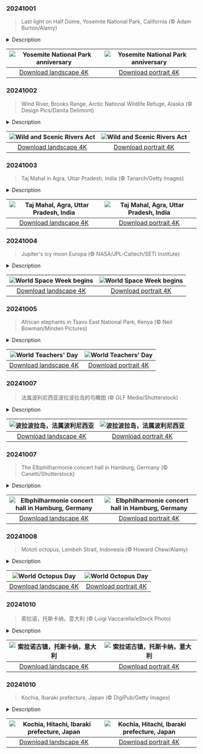 

### 20241001

> Last light on Half Dome, Yosemite National Park, California (© Adam Burton/Alamy)

<details>
<summary>Description</summary>

> There's a reason why famed American photographer Ansel Adams fell in love with Yosemite National Park: vistas like today's image of Half Dome. The park, in central California's Sierra Nevada range, has been a popular destination for artists, mountaineers, settlers, and nature lovers since the mid-1800s. To protect it from logging and overgrazing by cattle, Congress designated Yosemite a national park on this day in 1890. It's one of the most visited parks in the US, with more than 3 million visitors a year.
> 
> At almost 9,000 feet tall, Half Dome is only one of Yosemite's geological wonders. Other famous climbing destinations include El Capitan and Mount Lyell, which at 13,114 feet tall is the park's highest summit. Yosemite is also famous for its waterfalls and is home to giant sequoia trees, black bears, mountain lions, and endangered Sierra Nevada bighorn sheep.
> 
> 

</details>

| ![Yosemite National Park anniversary](https://cn.bing.com/th?id=OHR.HalfDomeYosemite_EN-US4890007214_UHD.jpg&pid=hp&w=400&h=224&rs=1&c=4) | ![Yosemite National Park anniversary](https://cn.bing.com/th?id=OHR.HalfDomeYosemite_EN-US4890007214_1080x1920.jpg&pid=hp&w=155&h=315&rs=1&c=4) |
|:---------:|:---------:|
| [Download landscape 4K](https://cn.bing.com/th?id=OHR.HalfDomeYosemite_EN-US4890007214_UHD.jpg) | [Download portrait 4K](https://cn.bing.com/th?id=OHR.HalfDomeYosemite_EN-US4890007214_1080x1920.jpg) |

### 20241002

> Wind River, Brooks Range, Arctic National Wildlife Refuge, Alaska (© Design Pics/Danita Delimont)

<details>
<summary>Description</summary>

> Ever wonder how some of our rivers stay unspoiled? It's thanks to the Wild and Scenic Rivers Act, which was signed into law on this day in 1968. This legislation created the National Wild and Scenic Rivers System which preserves rivers with exceptional natural, cultural, and recreational qualities.
> 
> The national rivers system oversees more than 13,000 miles of 228 rivers across 41 states, and Puerto Rico, a tiny fraction of the 3.5 million miles of US rivers. It categorizes rivers as wild, scenic, or recreational. The Wind River in northeastern Alaska, seen in today's image, is a wild river, isolated and undeveloped. This 85-mile river flows from the Philip Smith Mountains to the East Fork of the Chandalar River, winding through a valley filled with lakes and wetlands. Part of the Arctic National Wildlife Refuge, this river valley is a bustling habitat for Dall sheep, moose, caribou, and grizzly bears. In a changing world, it's comforting to know these rivers will remain unchanged.
> 
> 

</details>

| ![Wild and Scenic Rivers Act](https://cn.bing.com/th?id=OHR.WindRiverAlaska_EN-US4993335597_UHD.jpg&pid=hp&w=400&h=224&rs=1&c=4) | ![Wild and Scenic Rivers Act](https://cn.bing.com/th?id=OHR.WindRiverAlaska_EN-US4993335597_1080x1920.jpg&pid=hp&w=155&h=315&rs=1&c=4) |
|:---------:|:---------:|
| [Download landscape 4K](https://cn.bing.com/th?id=OHR.WindRiverAlaska_EN-US4993335597_UHD.jpg) | [Download portrait 4K](https://cn.bing.com/th?id=OHR.WindRiverAlaska_EN-US4993335597_1080x1920.jpg) |

### 20241003

> Taj Mahal in Agra, Uttar Pradesh, India (© Tanarch/Getty Images)

<details>
<summary>Description</summary>

> Let's explore the Taj Mahal, on the banks of the Yamuna River in Agra, Uttar Pradesh, India. This ivory-white marble mausoleum was commissioned in 1631 by Shah Jahan, the fifth Mughal emperor, to honor his late wife, Mumtaz Mahal. It is one of the New Seven Wonders of the World.
> 
> This tomb is the centerpiece of a sprawling 42-acre complex, which also includes a mosque, a guest house, and beautifully landscaped gardens surrounded by a grand wall. The tomb is flanked by giant arches and alcoves that merge Indo-Islamic and Mughal architectural styles. It's also an incredible architectural feat, with the outer dome reaching around 145 feet high and the inner one standing more 75 feet. Celebrated as a jewel of Muslim art and a global masterpiece, the Taj Mahal was named a UNESCO World Heritage Site in 1983.
> 
> 

</details>

| ![Taj Mahal, Agra, Uttar Pradesh, India](https://cn.bing.com/th?id=OHR.TajMahalReflection_EN-US5053333041_UHD.jpg&pid=hp&w=400&h=224&rs=1&c=4) | ![Taj Mahal, Agra, Uttar Pradesh, India](https://cn.bing.com/th?id=OHR.TajMahalReflection_EN-US5053333041_1080x1920.jpg&pid=hp&w=155&h=315&rs=1&c=4) |
|:---------:|:---------:|
| [Download landscape 4K](https://cn.bing.com/th?id=OHR.TajMahalReflection_EN-US5053333041_UHD.jpg) | [Download portrait 4K](https://cn.bing.com/th?id=OHR.TajMahalReflection_EN-US5053333041_1080x1920.jpg) |

### 20241004

> Jupiter's icy moon Europa (© NASA/JPL-Caltech/SETI Institute)

<details>
<summary>Description</summary>

> Today, we're blasting off to explore the cosmos. World Space Week celebrates the science and technology that go into exploring our universe, and how it benefits us back on Earth. Space exploration has helped scientists develop new medicines, create new power sources, and even improve farming techniques. This year's theme is Space and Climate Change; events will be held in 83 countries to champion the role of space technology in understanding and monitoring Earth's climate.
> 
> Space exploration has also led to amazing photographs of our solar system, like the one featured here today. Europa is one of Jupiter's 95 known moons. Its surface is mainly made up of frozen water, which has broken up and refrozen, creating the patterns seen on its surface. Although Europa is just a quarter of the size of Earth, it may contain twice the amount of water. Space Week is the perfect time to take a moment to appreciate the wonders of our solar system, and beyond!
> 
> 

</details>

| ![World Space Week begins](https://cn.bing.com/th?id=OHR.EuropaMoon_EN-US8269574935_UHD.jpg&pid=hp&w=400&h=224&rs=1&c=4) | ![World Space Week begins](https://cn.bing.com/th?id=OHR.EuropaMoon_EN-US8269574935_1080x1920.jpg&pid=hp&w=155&h=315&rs=1&c=4) |
|:---------:|:---------:|
| [Download landscape 4K](https://cn.bing.com/th?id=OHR.EuropaMoon_EN-US8269574935_UHD.jpg) | [Download portrait 4K](https://cn.bing.com/th?id=OHR.EuropaMoon_EN-US8269574935_1080x1920.jpg) |

### 20241005

> African elephants in Tsavo East National Park, Kenya (© Neil Bowman/Minden Pictures)

<details>
<summary>Description</summary>

> Today we celebrate the real influencers—Happy World Teachers' Day! Every year on October 5, we recognize the essential role of teachers in nurturing young minds, while acknowledging the challenges they face.
> 
> Pictured in today's image, African elephants, the largest land mammals, are celebrated for their extraordinary intelligence. Elephants are remarkable teachers, guiding their young on how to find water, safe food, and navigate complex social dynamics. Through gentle nudging, vocalizations, and demonstrations, elephant mothers pass down vital knowledge that helps their young survive in the wild. Sadly, they face significant threats from habitat loss and poaching. As we admire these majestic creatures and strive to protect them, we can learn valuable lessons about empathy, cooperation, and the importance of community—reminding us that, just like elephants, we never forget a great teacher.
> 
> 

</details>

| ![World Teachers' Day](https://cn.bing.com/th?id=OHR.ElephantTeacher_EN-US8363933732_UHD.jpg&pid=hp&w=400&h=224&rs=1&c=4) | ![World Teachers' Day](https://cn.bing.com/th?id=OHR.ElephantTeacher_EN-US8363933732_1080x1920.jpg&pid=hp&w=155&h=315&rs=1&c=4) |
|:---------:|:---------:|
| [Download landscape 4K](https://cn.bing.com/th?id=OHR.ElephantTeacher_EN-US8363933732_UHD.jpg) | [Download portrait 4K](https://cn.bing.com/th?id=OHR.ElephantTeacher_EN-US8363933732_1080x1920.jpg) |

### 20241007

> 法属波利尼西亚波拉波拉岛的鸟瞰图 (© GLF Media/Shutterstock)

<details>
<summary>Description</summary>

> 想象一下，碧蓝的海水与洁白的沙滩交相辉映，苍翠的群山拥抱着蔚蓝的天空。欢迎来到法属波利尼西亚的明珠波拉波拉岛。从塔希提法阿国际机场乘坐50分钟的飞机即可到达，这里是一片天堂，大自然是这里的主宰者。
> 
> 在泻湖潜水、观赏蝠鲼和五彩斑斓的鱼类之后，可以在著名的玛提拉海滩放松休息，这里完美得像明信片上的风景。喜欢冒险的人可以参加导游带领的徒步旅行，探索奥特马努山，而寻求放松的人则可以在豪华水疗中心享受波利尼西亚按摩。
> 
> 波拉波拉岛不仅仅是一个目的地，它更是一种感官体验，每时每刻都能让你与大自然亲密接触。无论你是在寻找蜜月旅行、浪漫假期还是健康度假的目的地，这个天堂般的岛屿都能为您提供理想的环境，留下难忘的回忆。

</details>

| ![波拉波拉岛，法属波利尼西亚](https://cn.bing.com/th?id=OHR.BoraPapeete_ZH-CN1991283465_UHD.jpg&pid=hp&w=400&h=224&rs=1&c=4) | ![波拉波拉岛，法属波利尼西亚](https://cn.bing.com/th?id=OHR.BoraPapeete_ZH-CN1991283465_1080x1920.jpg&pid=hp&w=155&h=315&rs=1&c=4) |
|:---------:|:---------:|
| [Download landscape 4K](https://cn.bing.com/th?id=OHR.BoraPapeete_ZH-CN1991283465_UHD.jpg) | [Download portrait 4K](https://cn.bing.com/th?id=OHR.BoraPapeete_ZH-CN1991283465_1080x1920.jpg) |

### 20241007

> The Elbphilharmonie concert hall in Hamburg, Germany (© Canetti/Shutterstock)

<details>
<summary>Description</summary>

> Build your excitement—it's World Architecture Day! Today's image features the Elbphilharmonie on the Grasbrook peninsula of the Elbe River in Hamburg, Germany. Designed by the Swiss architecture firm Herzog & de Meuron, this concert hall is a modern architectural marvel perched atop an old brick warehouse from 1963. A centerpiece of the new Hafencity development, it's Hamburg's tallest inhabited building—there are 45 luxury apartments in the upper floors—reaching a height of 354 feet.
> 
> The Elbphilharmonie features three concert venues: the Great Concert Hall, which seats 2,100; the Recital Hall, accommodating 550 for recitals, chamber music, and jazz; and the Kaistudio, a 170-seat space for educational activities. This fusion of history and innovation at the Elbphilharmonie offers a glimpse into thoughtful and creative architecture.
> 
> 

</details>

| ![Elbphilharmonie concert hall in Hamburg, Germany](https://cn.bing.com/th?id=OHR.ElbePhilharmonic_EN-US8658450086_UHD.jpg&pid=hp&w=400&h=224&rs=1&c=4) | ![Elbphilharmonie concert hall in Hamburg, Germany](https://cn.bing.com/th?id=OHR.ElbePhilharmonic_EN-US8658450086_1080x1920.jpg&pid=hp&w=155&h=315&rs=1&c=4) |
|:---------:|:---------:|
| [Download landscape 4K](https://cn.bing.com/th?id=OHR.ElbePhilharmonic_EN-US8658450086_UHD.jpg) | [Download portrait 4K](https://cn.bing.com/th?id=OHR.ElbePhilharmonic_EN-US8658450086_1080x1920.jpg) |

### 20241008

> Mototi octopus, Lembeh Strait, Indonesia (© Howard Chew/Alamy)

<details>
<summary>Description</summary>

> Today, we celebrate a creature with three hearts and the uncanny ability to change color at will: the octopus. Octopuses are cephalopods, marine animals like squids and cuttlefish that have tentacles. Among their many species is the small and shy mototi octopus, pictured here. It was discovered in 1999 around Rapa Island in the South Pacific and is known for the 'fake eyes' or ocelli—vibrant blue and yellow rings—between its eyes and arms. Found in the Indo-Pacific region, including Indonesia, Australia, and Okinawa in Japan, mototi octopuses are masters of disguise. They usually have a dull orange-cream-brown color but when alarmed, they can quickly shift to striking maroon with white stripes along their body and arms. Also known as poison ocellate octopuses, these cephalopods are highly venomous. But you don't need to worry about running into one, because they tend to be shy and solitary, often hiding in crevices, shells, or human-made objects like bottles and cans.
> 
> 
> 
> 

</details>

| ![World Octopus Day](https://cn.bing.com/th?id=OHR.MototiOctopus_EN-US8820270832_UHD.jpg&pid=hp&w=400&h=224&rs=1&c=4) | ![World Octopus Day](https://cn.bing.com/th?id=OHR.MototiOctopus_EN-US8820270832_1080x1920.jpg&pid=hp&w=155&h=315&rs=1&c=4) |
|:---------:|:---------:|
| [Download landscape 4K](https://cn.bing.com/th?id=OHR.MototiOctopus_EN-US8820270832_UHD.jpg) | [Download portrait 4K](https://cn.bing.com/th?id=OHR.MototiOctopus_EN-US8820270832_1080x1920.jpg) |

### 20241010

> 索拉诺，托斯卡纳，意大利 (© Luigi Vaccarella/eStock Photo)

<details>
<summary>Description</summary>

> 索拉诺位于意大利托斯卡纳南部的格罗塞托省，是一个坐落在悬崖峭壁上的中世纪村庄。漫步在古老的鹅卵石街道上，你可以游览奥尔西尼堡垒，这座堡垒可追溯到11世纪，如今已成为一座博物馆。游客在堡垒内每走一步，都能感受到几个世纪以来关于防御入侵与权力更迭的故事。在波吉奥·圣·罗科和波吉奥·克罗切山附近有这样一个墓地，它是个大型的古代墓葬遗址，其中拥有保存完好的伊特鲁里亚人的墓葬，暗示着该地区悠久的历史。公元前8世纪至公元前3世纪，伊特鲁里亚文明曾居住在这一地区，并在现在的托斯卡纳和翁布里亚繁衍生息。索拉诺隐蔽的山谷是维洞的所在地，这是一个错综复杂的通道网络，可能是用来抵御入侵者和野兽的防御系统。在这里，厨师们精心制作当地特色菜，保持着世代相传的烹饪传统。到索拉诺旅游，一定要去葡萄酒商店喝上一杯备受推崇的莫雷利诺·迪·斯坎萨诺葡萄酒。
> 
> 
> 
> 

</details>

| ![索拉诺古镇，托斯卡纳，意大利](https://cn.bing.com/th?id=OHR.SoranoItaly_ZH-CN5842160079_UHD.jpg&pid=hp&w=400&h=224&rs=1&c=4) | ![索拉诺古镇，托斯卡纳，意大利](https://cn.bing.com/th?id=OHR.SoranoItaly_ZH-CN5842160079_1080x1920.jpg&pid=hp&w=155&h=315&rs=1&c=4) |
|:---------:|:---------:|
| [Download landscape 4K](https://cn.bing.com/th?id=OHR.SoranoItaly_ZH-CN5842160079_UHD.jpg) | [Download portrait 4K](https://cn.bing.com/th?id=OHR.SoranoItaly_ZH-CN5842160079_1080x1920.jpg) |

### 20241010

> Kochia, Ibaraki prefecture, Japan (© DigiPub/Getty Images)

<details>
<summary>Description</summary>

> This fiery tumbleweed is kochia, which transforms landscapes when it takes on hues of red, orange, and pink in the fall. In the spring and summer, this annual herb resembles a fluffy green ball. Native to parts of Europe and Asia, kochia, also known as 'summer cypress,' is now widespread throughout the world. But it has a special place in Japan's Hitachi Seaside Park, seen in today's image, where around 30,000–40,000 kochia bushes are planted each year. These ornamental plants create a surreal landscape for visitors to wander through and also hold significance in Japanese culture. Historically, they have been dried to create brooms. However, not all parts of the kochia are destined to sweep the Earth—some are used for food. The plant's nuts, 'tonburi,' often called 'field caviar,' are a prized garnish.
> 
> 
> 
> 

</details>

| ![Kochia, Hitachi, Ibaraki prefecture, Japan](https://cn.bing.com/th?id=OHR.KochiaJapan_EN-US9866955641_UHD.jpg&pid=hp&w=400&h=224&rs=1&c=4) | ![Kochia, Hitachi, Ibaraki prefecture, Japan](https://cn.bing.com/th?id=OHR.KochiaJapan_EN-US9866955641_1080x1920.jpg&pid=hp&w=155&h=315&rs=1&c=4) |
|:---------:|:---------:|
| [Download landscape 4K](https://cn.bing.com/th?id=OHR.KochiaJapan_EN-US9866955641_UHD.jpg) | [Download portrait 4K](https://cn.bing.com/th?id=OHR.KochiaJapan_EN-US9866955641_1080x1920.jpg) |